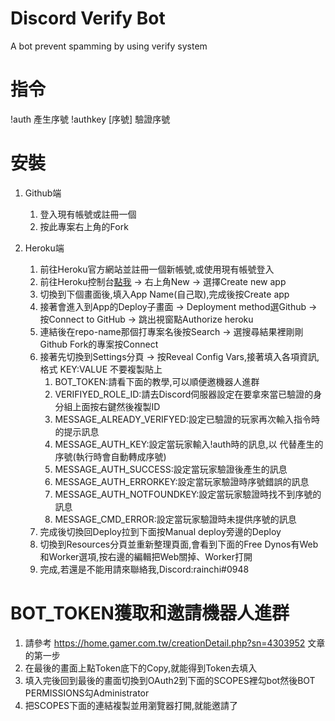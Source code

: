 # Discord Verify Bot
A bot prevent spamming by using verify system

# 指令
!auth 產生序號
!authkey [序號] 驗證序號

# 安裝
1. Github端
    1. 登入現有帳號或註冊一個
    2. 按此專案右上角的Fork
  
2. Heroku端
    1. 前往Heroku官方網站並註冊一個新帳號,或使用現有帳號登入
    2. 前往Heroku控制台[點我](https://dashboard.heroku.com) -> 右上角New -> 選擇Create new app
    3. 切換到下個畫面後,填入App Name(自己取),完成後按Create app 
    4. 接著會進入到App的Deploy子畫面 -> Deployment method選Github -> 按Connect to GitHub -> 跳出視窗點Authorize heroku
    5. 連結後在repo-name那個打專案名後按Search -> 選搜尋結果裡剛剛Github Fork的專案按Connect
    6. 接著先切換到Settings分頁 -> 按Reveal Config Vars,接著填入各項資訊,
        格式 KEY:VALUE 不要複製貼上
        1. BOT_TOKEN:請看下面的教學,可以順便邀機器人進群
        2. VERIFIYED_ROLE_ID:請去Discord伺服器設定在要拿來當已驗證的身分組上面按右鍵然後複製ID
        3. MESSAGE_ALREADY_VERIFYED:設定已驗證的玩家再次輸入指令時的提示訊息
        4. MESSAGE_AUTH_KEY:設定當玩家輸入!auth時的訊息,以 <key> 代替產生的序號(執行時會自動轉成序號)
        5. MESSAGE_AUTH_SUCCESS:設定當玩家驗證後產生的訊息
        6. MESSAGE_AUTH_ERRORKEY:設定當玩家驗證時序號錯誤的訊息
        7. MESSAGE_AUTH_NOTFOUNDKEY:設定當玩家驗證時找不到序號的訊息
        8. MESSAGE_CMD_ERROR:設定當玩家驗證時未提供序號的訊息
    7. 完成後切換回Deploy拉到下面按Manual deploy旁邊的Deploy
    8. 切換到Resources分頁並重新整理頁面,會看到下面的Free Dynos有Web和Worker選項,按右邊的編輯把Web關掉、Worker打開
    9. 完成,若還是不能用請來聯絡我,Discord:rainchi#0948

# BOT_TOKEN獲取和邀請機器人進群
1. 請參考 https://home.gamer.com.tw/creationDetail.php?sn=4303952 文章的第一步
2. 在最後的畫面上點Token底下的Copy,就能得到Token去填入
3. 填入完後回到最後的畫面切換到OAuth2到下面的SCOPES裡勾bot然後BOT PERMISSIONS勾Administrator
4. 把SCOPES下面的連結複製並用瀏覽器打開,就能邀請了

